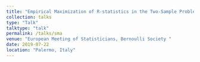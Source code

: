```yaml
---
title: "Empirical Maximization of R-statistics in the Two-Sample Problem and Nonparametric Homogeneity Tests in High Dimension"
collection: talks
type: "Talk"
talktype: "talk"
permalink: /talks/sma
venue: "European Meeting of Statisticians, Bernoulli Society "
date: 2019-07-22
location: "Palermo, Italy"
---
```


